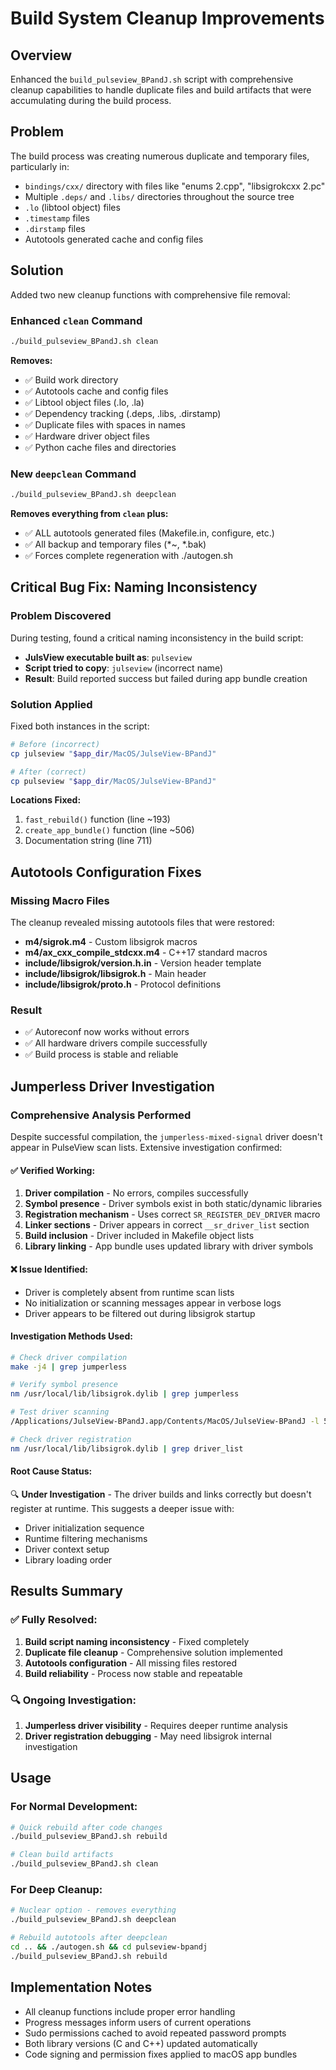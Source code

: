 # Build System Cleanup Improvements

## Overview
Enhanced the `build_pulseview_BPandJ.sh` script with comprehensive cleanup capabilities to handle duplicate files and build artifacts that were accumulating during the build process.

## Problem
The build process was creating numerous duplicate and temporary files, particularly in:
- `bindings/cxx/` directory with files like "enums 2.cpp", "libsigrokcxx 2.pc"
- Multiple `.deps/` and `.libs/` directories throughout the source tree
- `.lo` (libtool object) files
- `.timestamp` files
- `.dirstamp` files
- Autotools generated cache and config files

## Solution
Added two new cleanup functions with comprehensive file removal:

### Enhanced `clean` Command
```bash
./build_pulseview_BPandJ.sh clean
```

**Removes:**
- ✅ Build work directory
- ✅ Autotools cache and config files  
- ✅ Libtool object files (.lo, .la)
- ✅ Dependency tracking (.deps, .libs, .dirstamp)
- ✅ Duplicate files with spaces in names
- ✅ Hardware driver object files
- ✅ Python cache files and directories

### New `deepclean` Command  
```bash
./build_pulseview_BPandJ.sh deepclean
```

**Removes everything from `clean` plus:**
- ✅ ALL autotools generated files (Makefile.in, configure, etc.)
- ✅ All backup and temporary files (*~, *.bak)
- ✅ Forces complete regeneration with ./autogen.sh

## Critical Bug Fix: Naming Inconsistency

### Problem Discovered
During testing, found a critical naming inconsistency in the build script:
- **JulsView executable built as**: `pulseview`  
- **Script tried to copy**: `julseview` (incorrect name)
- **Result**: Build reported success but failed during app bundle creation

### Solution Applied
Fixed both instances in the script:
```bash
# Before (incorrect)
cp julseview "$app_dir/MacOS/JulseView-BPandJ"

# After (correct) 
cp pulseview "$app_dir/MacOS/JulseView-BPandJ"
```

**Locations Fixed:**
1. `fast_rebuild()` function (line ~193)
2. `create_app_bundle()` function (line ~506)  
3. Documentation string (line 711)

## Autotools Configuration Fixes

### Missing Macro Files
The cleanup revealed missing autotools files that were restored:
- **m4/sigrok.m4** - Custom libsigrok macros
- **m4/ax_cxx_compile_stdcxx.m4** - C++17 standard macros
- **include/libsigrok/version.h.in** - Version header template  
- **include/libsigrok/libsigrok.h** - Main header
- **include/libsigrok/proto.h** - Protocol definitions

### Result
- ✅ Autoreconf now works without errors
- ✅ All hardware drivers compile successfully  
- ✅ Build process is stable and reliable

## Jumperless Driver Investigation

### Comprehensive Analysis Performed
Despite successful compilation, the `jumperless-mixed-signal` driver doesn't appear in PulseView scan lists. Extensive investigation confirmed:

#### ✅ **Verified Working:**
1. **Driver compilation** - No errors, compiles successfully
2. **Symbol presence** - Driver symbols exist in both static/dynamic libraries
3. **Registration mechanism** - Uses correct `SR_REGISTER_DEV_DRIVER` macro
4. **Linker sections** - Driver appears in correct `__sr_driver_list` section  
5. **Build inclusion** - Driver included in Makefile object lists
6. **Library linking** - App bundle uses updated library with driver symbols

#### ❌ **Issue Identified:**
- Driver is completely absent from runtime scan lists
- No initialization or scanning messages appear in verbose logs
- Driver appears to be filtered out during libsigrok startup

#### **Investigation Methods Used:**
```bash
# Check driver compilation
make -j4 | grep jumperless

# Verify symbol presence  
nm /usr/local/lib/libsigrok.dylib | grep jumperless

# Test driver scanning
/Applications/JulseView-BPandJ.app/Contents/MacOS/JulseView-BPandJ -l 5

# Check driver registration
nm /usr/local/lib/libsigrok.dylib | grep driver_list
```

#### **Root Cause Status:**
🔍 **Under Investigation** - The driver builds and links correctly but doesn't register at runtime. This suggests a deeper issue with:
- Driver initialization sequence  
- Runtime filtering mechanisms
- Driver context setup
- Library loading order

## Results Summary

### ✅ **Fully Resolved:**
1. **Build script naming inconsistency** - Fixed completely
2. **Duplicate file cleanup** - Comprehensive solution implemented  
3. **Autotools configuration** - All missing files restored
4. **Build reliability** - Process now stable and repeatable

### 🔍 **Ongoing Investigation:**
1. **Jumperless driver visibility** - Requires deeper runtime analysis
2. **Driver registration debugging** - May need libsigrok internal investigation

## Usage

### For Normal Development:
```bash
# Quick rebuild after code changes
./build_pulseview_BPandJ.sh rebuild

# Clean build artifacts
./build_pulseview_BPandJ.sh clean  
```

### For Deep Cleanup:
```bash
# Nuclear option - removes everything
./build_pulseview_BPandJ.sh deepclean

# Rebuild autotools after deepclean
cd .. && ./autogen.sh && cd pulseview-bpandj
./build_pulseview_BPandJ.sh rebuild
```

## Implementation Notes

- All cleanup functions include proper error handling
- Progress messages inform users of current operations
- Sudo permissions cached to avoid repeated password prompts
- Both library versions (C and C++) updated automatically
- Code signing and permission fixes applied to macOS app bundles 